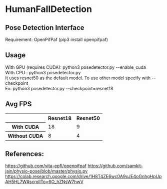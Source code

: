 # HumanFallDetection

## Pose Detection Interface
Requirement: OpenPifPaf (pip3 install openpifpaf) <br>

## Usage
With GPU (requires CUDA): python3 posedetector.py --enable_cuda <br>
With CPU : python3 posedetector.py<br>
It uses resnet50 as the default model. To use other model specify with --checkpoint <br>
Ex: python3 posedetector.py --checkpoint=resnet18 <br>

## Avg FPS
<TABLE>
<TR><TH></TH><TH>Resnet18</TH><TH>Resnet50</TH></TR>
<TR><TH>With CUDA</TH><TD>18</TD><TD>9</TD></TR>
<TR><TH>Without CUDA</TH><TD>8</TD><TD>4</TD></TR>
</TABLE>

## References:
https://github.com/vita-epfl/openpifpaf
https://github.com/samkit-jain/physio-pose/blob/master/physio.py
https://colab.research.google.com/drive/1H8T4ZE6wc0A9xJE4oGnhgHpUpAH5HL7W#scrollTo=6O_hZNsW7hwV
